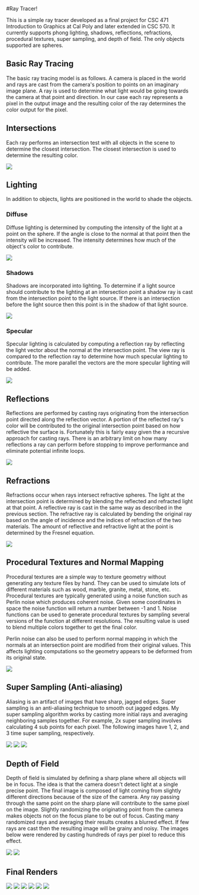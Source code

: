 #Ray Tracer!

This is a simple ray tracer developed as a final project for CSC 471 Introduction to Graphics at Cal Poly and later extended in CSC 570.
It currently supports phong lighting, shadows, reflections, refractions, procedural textures, super sampling, and depth of field.
The only objects supported are spheres.

## Basic Ray Tracing
The basic ray tracing model is as follows.
A camera is placed in the world and rays are cast from the camera's position to points on an imaginary image plane.
A ray is used to determine what light would be going towards the camera at that point and direction.
In our case each ray represents a pixel in the output image and the resulting color of the ray determines the color output for the pixel.

## Intersections
Each ray performs an intersection test with all objects in the scene to determine the closest intersection.
The closest intersection is used to determine the resulting color.

[<img src="https://raw.github.com/marczych/RayTracer/master/samples/timeline/intersection_thumb.jpeg" />](https://raw.github.com/marczych/RayTracer/master/samples/timeline/intersection.jpeg)

## Lighting
In addition to objects, lights are positioned in the world to shade the objects.

### Diffuse
Diffuse lighting is determined by computing the intensity of the light at a point on the sphere.
If the angle is close to the normal at that point then the intensity will be increased.
The intensity determines how much of the object's color to contribute.

[<img src="https://raw.github.com/marczych/RayTracer/master/samples/timeline/diffuse_thumb.jpeg" />](https://raw.github.com/marczych/RayTracer/master/samples/timeline/diffuse.jpeg)

### Shadows
Shadows are incorporated into lighting.
To determine if a light source should contribute to the lighting at an intersection point a shadow ray is cast from the intersection point to the light source.
If there is an intersection before the light source then this point is in the shadow of that light source.

[<img src="https://raw.github.com/marczych/RayTracer/master/samples/timeline/shadows_thumb.jpeg" />](https://raw.github.com/marczych/RayTracer/master/samples/timeline/shadows.jpeg)

### Specular
Specular lighting is calculated by computing a reflection ray by reflecting the light vector about the normal at the intersection point.
The view ray is compared to the reflection ray to determine how much specular lighting to contribute.
The more parallel the vectors are the more specular lighting will be added.

[<img src="https://raw.github.com/marczych/RayTracer/master/samples/timeline/specular_thumb.jpeg" />](https://raw.github.com/marczych/RayTracer/master/samples/timeline/specular.jpeg)

## Reflections
Reflections are performed by casting rays originating from the intersection point directed along the reflection vector.
A portion of the reflected ray's color will be contributed to the original intersection point based on how reflective the surface is.
Fortunately this is fairly easy given the a recursive approach for casting rays.
There is an arbitrary limit on how many reflections a ray can perform before stopping to improve performance and eliminate potential infinite loops.

[<img src="https://raw.github.com/marczych/RayTracer/master/samples/timeline/reflections_thumb.jpeg" />](https://raw.github.com/marczych/RayTracer/master/samples/timeline/reflections.jpeg)

## Refractions
Refractions occur when rays intersect refractive spheres.
The light at the intersection point is determined by blending the reflected and refracted light at that point.
A reflective ray is cast in the same way as described in the previous section.
The refractive ray is calculated by bending the original ray based on the angle of incidence and the indices of refraction of the two materials.
The amount of reflective and refractive light at the point is determined by the Fresnel equation.

[<img src="https://raw.github.com/marczych/RayTracer/master/samples/refraction_2_1_thumb.jpg" />](https://raw.github.com/marczych/RayTracer/master/samples/refraction_2_1.jpg)

## Procedural Textures and Normal Mapping
Procedural textures are a simple way to texture geometry without generating any texture files by hand.
They can be used to simulate lots of different materials such as wood, marble, granite, metal, stone, etc.
Procedural textures are typically generated using a noise function such as Perlin noise which produces coherent noise.
Given some coordinates in space the noise function will return a number between -1 and 1.
Noise functions can be used to generate procedural textures by sampling several versions of the function at different resolutions.
The resulting value is used to blend multiple colors together to get the final color.

Perlin noise can also be used to perform normal mapping in which the normals at an intersection point are modified from their original values.
This affects lighting computations so the geometry appears to be deformed from its original state.

[<img src="https://raw.github.com/marczych/RayTracer/master/samples/allMaterials_2_1_thumb.jpg" />](https://raw.github.com/marczych/RayTracer/master/samples/allMaterials_2_1.jpg)

## Super Sampling (Anti-aliasing)
Aliasing is an artifact of images that have sharp, jagged edges.
Super sampling is an anti-aliasing technique to smooth out jagged edges.
My super sampling algorithm works by casting more initial rays and averaging neighboring samples together.
For example, 2x super sampling involves calculating 4 sub points for each pixel.
The following images have 1, 2, and 3 time super sampling, respectively.

[<img src="https://raw.github.com/marczych/RayTracer/master/samples/timeline/superSamplingx1_thumb.jpeg" />](https://raw.github.com/marczych/RayTracer/master/samples/timeline/superSamplingx1.jpeg)
[<img src="https://raw.github.com/marczych/RayTracer/master/samples/timeline/superSamplingx2_thumb.jpeg" />](https://raw.github.com/marczych/RayTracer/master/samples/timeline/superSamplingx2.jpeg)
[<img src="https://raw.github.com/marczych/RayTracer/master/samples/timeline/superSamplingx3_thumb.jpeg" />](https://raw.github.com/marczych/RayTracer/master/samples/timeline/superSamplingx3.jpeg)

## Depth of Field
Depth of field is simulated by defining a sharp plane where all objects will be in focus.
The idea is that the camera doesn't detect light at a single precise point.
The final image is composed of light coming from slightly different directions because of the size of the camera.
Any ray passing through the same point on the sharp plane will contribute to the same pixel on the image.
Slightly randomizing the originating point from the camera makes objects not on the focus plane to be out of focus.
Casting many randomized rays and averaging their results creates a blurred effect.
If few rays are cast then the resulting image will be grainy and noisy.
The images below were rendered by casting hundreds of rays per pixel to reduce this effect.

[<img src="https://raw.github.com/marczych/RayTracer/master/samples/line_4_300_thumb.jpeg" />](https://raw.github.com/marczych/RayTracer/master/samples/line_4_300.jpeg)
[<img src="https://raw.github.com/marczych/RayTracer/master/samples/lineFar_4_300_thumb.jpeg" />](https://raw.github.com/marczych/RayTracer/master/samples/lineFar_4_300.jpeg)

## Final Renders
[<img src="https://raw.github.com/marczych/RayTracer/master/samples/ballsInAPit_2_60_thumb.jpg" />](https://raw.github.com/marczych/RayTracer/master/samples/ballsInAPit_2_60.jpg)
[<img src="https://raw.github.com/marczych/RayTracer/master/samples/texturesInYoFace_3_1_thumb.jpg" />](https://raw.github.com/marczych/RayTracer/master/samples/texturesInYoFace_3_1.jpg)
[<img src="https://raw.github.com/marczych/RayTracer/master/samples/tumbledStones_3_1_thumb.jpg" />](https://raw.github.com/marczych/RayTracer/master/samples/tumbledStones_3_1.jpg)
[<img src="https://raw.github.com/marczych/RayTracer/master/samples/ballsOnAPlaneClose_3_1_thumb.jpeg" />](https://raw.github.com/marczych/RayTracer/master/samples/ballsOnAPlaneClose_3_1.jpeg)
[<img src="https://raw.github.com/marczych/RayTracer/master/samples/ballsOnAPlane_2_50_thumb.jpeg" />](https://raw.github.com/marczych/RayTracer/master/samples/ballsOnAPlane_2_50.jpeg)
[<img src="https://raw.github.com/marczych/RayTracer/master/samples/triangleSpheres_4_300_thumb.jpeg" />](https://raw.github.com/marczych/RayTracer/master/samples/triangleSpheres_4_300.jpeg)
